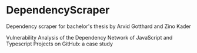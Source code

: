 # DependencyScraper

Dependency scraper for bachelor's thesis by Arvid Gotthard and Zino Kader

Vulnerability Analysis of the Dependency Network of JavaScript and Typescript Projects on GitHub: a case study
